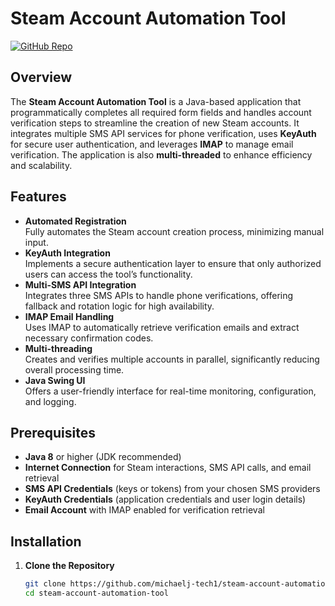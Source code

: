 # Steam Account Automation Tool

[![GitHub Repo](https://img.shields.io/badge/GitHub-Repository-blue.svg)](https://github.com/michaelj-tech1/steam-account-automation-tool)

## Overview
The **Steam Account Automation Tool** is a Java-based application that programmatically completes all required form fields and handles account verification steps to streamline the creation of new Steam accounts. It integrates multiple SMS API services for phone verification, uses **KeyAuth** for secure user authentication, and leverages **IMAP** to manage email verification. The application is also **multi-threaded** to enhance efficiency and scalability.

## Features
- **Automated Registration**  
  Fully automates the Steam account creation process, minimizing manual input.
- **KeyAuth Integration**  
  Implements a secure authentication layer to ensure that only authorized users can access the tool’s functionality.
- **Multi-SMS API Integration**  
  Integrates three SMS APIs to handle phone verifications, offering fallback and rotation logic for high availability.
- **IMAP Email Handling**  
  Uses IMAP to automatically retrieve verification emails and extract necessary confirmation codes.
- **Multi-threading**  
  Creates and verifies multiple accounts in parallel, significantly reducing overall processing time.
- **Java Swing UI**  
  Offers a user-friendly interface for real-time monitoring, configuration, and logging.

## Prerequisites
- **Java 8** or higher (JDK recommended)  
- **Internet Connection** for Steam interactions, SMS API calls, and email retrieval  
- **SMS API Credentials** (keys or tokens) from your chosen SMS providers  
- **KeyAuth Credentials** (application credentials and user login details)  
- **Email Account** with IMAP enabled for verification retrieval  

## Installation

1. **Clone the Repository**  
   ```bash
   git clone https://github.com/michaelj-tech1/steam-account-automation-tool.git
   cd steam-account-automation-tool
